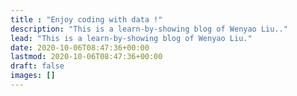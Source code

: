 ```yaml
---
title : "Enjoy coding with data !"
description: "This is a learn-by-showing blog of Wenyao Liu.."
lead: "This is a learn-by-showing blog of Wenyao Liu."
date: 2020-10-06T08:47:36+00:00
lastmod: 2020-10-06T08:47:36+00:00
draft: false
images: []
---
```

